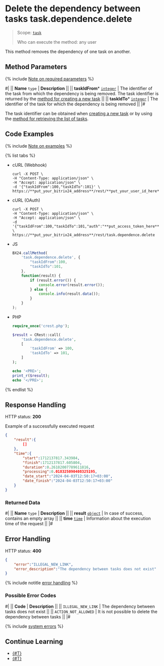 # Delete the dependency between tasks task.dependence.delete

> Scope: [`task`](../scopes/permissions.md)
>
> Who can execute the method: any user

This method removes the dependency of one task on another.

## Method Parameters

{% include [Note on required parameters](../../_includes/required.md) %}

#|
|| **Name**
`type` | **Description** ||
|| **taskIdFrom***
[`integer`](../data-types.md) | The identifier of the task from which the dependency is being removed. The task identifier is returned by the [method for creating a new task](./tasks-task-add.md) ||
|| **taskIdTo***
[`integer`](../data-types.md) | The identifier of the task for which the dependency is being removed ||
|#

The task identifier can be obtained when [creating a new task](./tasks-task-add.md) or by using the [method for retrieving the list of tasks](./tasks-task-list.md).

## Code Examples

{% include [Note on examples](../../_includes/examples.md) %}

{% list tabs %}

- cURL (Webhook)

    ```http
    curl -X POST \
    -H "Content-Type: application/json" \
    -H "Accept: application/json" \
    -d '{"taskIdFrom":100,"taskIdTo":101}' \
    https://**put_your_bitrix24_address**/rest/**put_your_user_id_here**/**put_your_webhook_here**/task.dependence.delete
    ```

- cURL (OAuth)

    ```http
    curl -X POST \
    -H "Content-Type: application/json" \
    -H "Accept: application/json" \
    -d '{"taskIdFrom":100,"taskIdTo":101,"auth":"**put_access_token_here**"}' \
    https://**put_your_bitrix24_address**/rest/task.dependence.delete
    ```

- JS

    ```js
    BX24.callMethod(
        'task.dependence.delete', {
            "taskIdFrom":100,
            "taskIdTo":101,
        },
        function(result) {
            if (result.error()) {
                console.error(result.error());
            } else {
                console.info(result.data());
            }
        }
    );
    ```

- PHP

    ```php
    require_once('crest.php');

    $result = CRest::call(
        'task.dependence.delete',
        [
            'taskIdFrom' => 100,
            'taskIdTo' => 101,
        ]
    );

    echo '<PRE>';
    print_r($result);
    echo '</PRE>';
    ```

{% endlist %}

## Response Handling

HTTP status: **200**

Example of a successfully executed request

```json
{
    "result":{
        []
    },
    "time":{
        "start":1712137817.343984,
        "finish":1712137817.605804,
        "duration":0.26182007789611816,
        "processing":0.018325090408325195,
        "date_start":"2024-04-03T12:50:17+03:00",
        "date_finish":"2024-04-03T12:50:17+03:00"
    }
}
```

### Returned Data

#|
|| **Name**
`type` | **Description** ||
|| **result**
[`object`](../data-types.md) | In case of success, contains an empty array ||
|| **time**
[`time`](../data-types.md) | Information about the execution time of the request ||
|#

## Error Handling

HTTP status: **400**

```json
{
    "error":"ILLEGAL_NEW_LINK",
    "error_description":"The dependency between tasks does not exist"
}
```

{% include notitle [error handling](../../_includes/error-info.md) %}

### Possible Error Codes

#|
|| **Code** | **Description** ||
|| `ILLEGAL_NEW_LINK` | The dependency between tasks does not exist ||
|| `ACTION_NOT_ALLOWED` | It is not possible to delete the dependency between tasks ||
|#

{% include [system errors](../../_includes/system-errors.md) %}

## Continue Learning

- [{#T}](./index.md)
- [{#T}](./task-dependence-add.md)